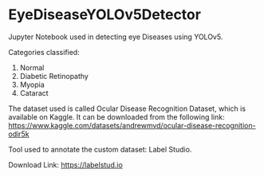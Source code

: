 # EyeDiseaseYOLOv5Detector
Jupyter Notebook used in detecting eye Diseases using YOLOv5.

Categories classified:
1) Normal
2) Diabetic Retinopathy
3) Myopia
4) Cataract

The dataset used is called Ocular Disease Recognition Dataset, which is available on Kaggle. It can be downloaded from the following link:
https://www.kaggle.com/datasets/andrewmvd/ocular-disease-recognition-odir5k

Tool used to annotate the custom dataset: Label Studio.

Download Link: https://labelstud.io
